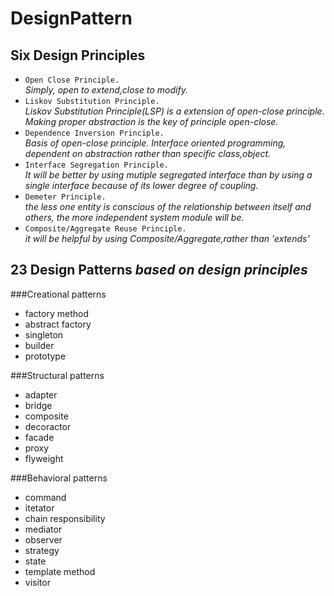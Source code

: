 # DesignPattern

## Six Design Principles

* `Open Close Principle.`  
  _Simply, open to extend,close to modify._
* `Liskov Substitution Principle.`  
_Liskov Substitution Principle(LSP) is a extension of open-close principle.
Making proper abstraction is the key of principle open-close._
* `Dependence Inversion Principle.`  
_Basis of open-close principle. Interface oriented programming, dependent on abstraction rather than specific class,object._
* `Interface Segregation Principle.`  
_It will be better by using mutiple segregated interface than by using a single interface because of its lower degree of coupling._
* `Demeter Principle.`  
_the less one entity is conscious of the relationship between itself and others, the more independent system module will be._
* `Composite/Aggregate Reuse Principle.`  
*it will be helpful by using Composite/Aggregate,rather than 'extends'*
 
## 23 Design Patterns *based on design principles*  
###Creational patterns  
* factory method  
* abstract factory
* singleton
* builder
* prototype  

###Structural patterns
* adapter
* bridge
* composite
* decoractor
* facade
* proxy
* flyweight    

###Behavioral patterns  
* command
* itetator
* chain responsibility
* mediator
* observer
* strategy
* state
* template method
* visitor



